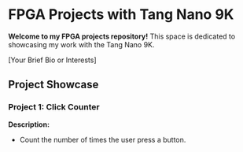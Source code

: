 # FPGA Projects with Tang Nano 9K

**Welcome to my FPGA projects repository!** This space is dedicated to showcasing my work with the Tang Nano 9K.

[Your Brief Bio or Interests]

## Project Showcase

### Project 1:  Click Counter

**Description:**
* Count the number of times the user press a button. 
